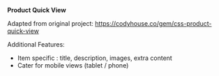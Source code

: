 
****Product Quick View****

Adapted from original project:
https://codyhouse.co/gem/css-product-quick-view

Additional Features:
- Item specific : title, description, images, extra content
- Cater for mobile views (tablet / phone)


